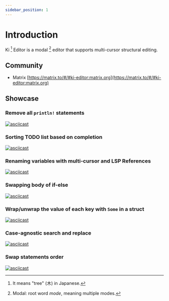 ```yaml
---
sidebar_position: 1
---
```


# Introduction

Ki [^1] Editor is a modal [^2] editor that supports multi-cursor structural editing.

[^1]: It means "tree" (木) in Japanese.
[^2]: Modal: root word _mode_, meaning multiple modes.

## Community

- Matrix [https://matrix.to/#/#ki-editor:matrix.org](https://matrix.to/#/#ki-editor:matrix.org)

## Showcase

### Remove all `println!` statements

[![asciicast](https://asciinema.org/a/660730.svg)](https://asciinema.org/a/660730)

### Sorting TODO list based on completion

[![asciicast](https://asciinema.org/a/660731.svg)](https://asciinema.org/a/660731)

### Renaming variables with multi-cursor and LSP References

[![asciicast](https://asciinema.org/a/660732.svg)](https://asciinema.org/a/660732)

### Swapping body of if-else

[![asciicast](https://asciinema.org/a/660734.svg)](https://asciinema.org/a/660734)

### Wrap/unwrap the value of each key with `Some` in a struct

[![asciicast](https://asciinema.org/a/660735.svg)](https://asciinema.org/a/660735)

### Case-agnostic search and replace

[![asciicast](https://asciinema.org/a/660737.svg)](https://asciinema.org/a/660737)

### Swap statements order

[![asciicast](https://asciinema.org/a/660738.svg)](https://asciinema.org/a/660738)
